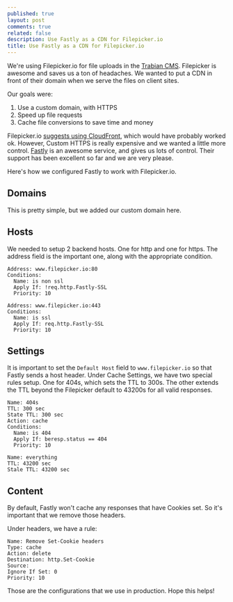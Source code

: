 ```yaml
---
published: true
layout: post
comments: true
related: false
description: Use Fastly as a CDN for Filepicker.io
title: Use Fastly as a CDN for Filepicker.io
---
```


We're using Filepicker.io for file uploads in the [Trabian CMS](https://www.trabian.com). Filepicker is awesome and saves us a ton of headaches. We wanted to put a CDN in front of their domain when we serve the files on client sites.

Our goals were:

1. Use a custom domain, with HTTPS
2. Speed up file requests
3. Cache file conversions to save time and money

Filepicker.io [suggests using CloudFront](https://developers.filepicker.io/docs/cdn/), which would have probably worked ok. However, Custom HTTPS is really expensive and we wanted a little more control. [Fastly](https://www.fastly.com/) is an awesome service, and gives us lots of control. Their support has been excellent so far and we are very please.

Here's how we configured Fastly to work with Filepicker.io.

## Domains
This is pretty simple, but we added our custom domain here.

## Hosts
We needed to setup 2 backend hosts. One for http and one for https. The address field is the important one, along with the appropriate condition.

```
Address: www.filepicker.io:80
Conditions:
  Name: is non ssl
  Apply If: !req.http.Fastly-SSL
  Priority: 10
```

```
Address: www.filepicker.io:443
Conditions:
  Name: is ssl
  Apply If: req.http.Fastly-SSL
  Priority: 10
```


## Settings
It is important to set the `Default Host` field to `www.filepicker.io` so that Fastly sends a host header.
Under Cache Settings, we have two special rules setup. One for 404s, which sets the TTL to 300s. The other extends the TTL beyond the Filepicker default to 43200s for all valid responses.

```
Name: 404s
TTL: 300 sec
State TTL: 300 sec
Action: cache
Conditions:
  Name: is 404
  Apply If: beresp.status == 404
  Priority: 10
```


```
Name: everything
TTL: 43200 sec
Stale TTL: 43200 sec
```

## Content
By default, Fastly won't cache any responses that have Cookies set. So it's important that we remove those headers.

Under headers, we have a rule:

```
Name: Remove Set-Cookie headers
Type: cache
Action: delete
Destination: http.Set-Cookie
Source:
Ignore If Set: 0
Priority: 10
```

Those are the configurations that we use in production. Hope this helps!

